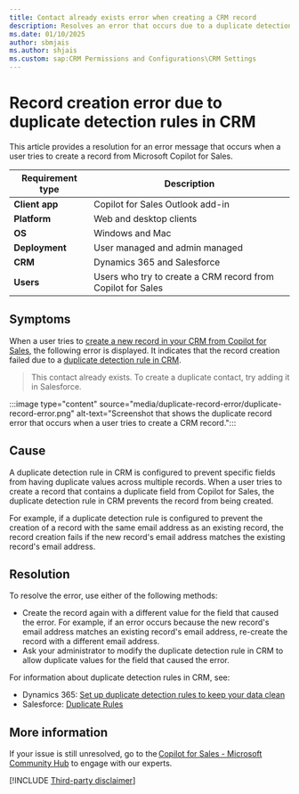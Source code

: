 ```yaml
---
title: Contact already exists error when creating a CRM record
description: Resolves an error that occurs due to a duplicate detection rule in CRM when a user tries to create a record from Copilot for Sales.
ms.date: 01/10/2025
author: sbmjais
ms.author: shjais
ms.custom: sap:CRM Permissions and Configurations\CRM Settings
---
```

# Record creation error due to duplicate detection rules in CRM

This article provides a resolution for an error message that occurs when a user tries to create a record from Microsoft Copilot for Sales.

| Requirement type |Description  |
|---------|---------|
|**Client app**     |  Copilot for Sales Outlook add-in        |
|**Platform**     | Web and desktop clients         |
|**OS**     | Windows and Mac         |
|**Deployment**     | User managed and admin managed       |
|**CRM**     | Dynamics 365 and Salesforce       |
|**Users**     | Users who try to create a CRM record from Copilot for Sales   |

## Symptoms

When a user tries to [create a new record in your CRM from Copilot for Sales](/microsoft-sales-copilot/create-new-record), the following error is displayed. It indicates that the record creation failed due to a [duplicate detection rule in CRM](/power-platform/admin/set-up-duplicate-detection-rules-keep-data-clean).

> This contact already exists. To create a duplicate contact, try adding it in Salesforce.

:::image type="content" source="media/duplicate-record-error/duplicate-record-error.png" alt-text="Screenshot that shows the duplicate record error that occurs when a user tries to create a CRM record.":::

## Cause

A duplicate detection rule in CRM is configured to prevent specific fields from having duplicate values across multiple records. When a user tries to create a record that contains a duplicate field from Copilot for Sales, the duplicate detection rule in CRM prevents the record from being created.

For example, if a duplicate detection rule is configured to prevent the creation of a record with the same email address as an existing record, the record creation fails if the new record's email address matches the existing record's email address.

## Resolution

To resolve the error, use either of the following methods:

- Create the record again with a different value for the field that caused the error. For example, if an error occurs because the new record's email address matches an existing record's email address, re-create the record with a different email address.
- Ask your administrator to modify the duplicate detection rule in CRM to allow duplicate values for the field that caused the error.

For information about duplicate detection rules in CRM, see:

- Dynamics 365: [Set up duplicate detection rules to keep your data clean](/power-platform/admin/set-up-duplicate-detection-rules-keep-data-clean)
- Salesforce: [Duplicate Rules](https://help.salesforce.com/s/articleView?id=sf.duplicate_rules_map_of_reference.htm&type=5)

## More information

If your issue is still unresolved, go to the [Copilot for Sales - Microsoft Community Hub](https://techcommunity.microsoft.com/t5/viva-sales/bd-p/VivaSales) to engage with our experts.

[!INCLUDE [Third-party disclaimer](../../includes/third-party-disclaimer.md)]
